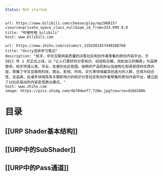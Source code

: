 ```yaml
---
Status: Not started
---
```



```cardlink
url: https://www.bilibili.com/cheese/play/ep298815?csource=private_space_class_null&spm_id_from=333.999.0.0
title: "哔哩哔哩_bilibili"
host: www.bilibili.com
```


```cardlink
url: https://www.zhihu.com/column/c_1354381457440288768
title: "Unity渲染学习笔记"
description: "知乎，中文互联网高质量的问答社区和创作者聚集的原创内容平台，于 2011 年 1 月正式上线，以「让人们更好的分享知识、经验和见解，找到自己的解答」为品牌使命。知乎凭借认真、专业、友善的社区氛围、独特的产品机制以及结构化和易获得的优质内容，聚集了中文互联网科技、商业、影视、时尚、文化等领域最具创造力的人群，已成为综合性、全品类、在诸多领域具有关键影响力的知识分享社区和创作者聚集的原创内容平台，建立起了以社区驱动的内容变现商业模式。"
host: www.zhihu.com
image: https://picx.zhimg.com/4b70deef7_720w.jpg?source=d16d100b
```


# 目录

## [[URP Shader基本结构]]

## [[URP中的SubShader]]

## [[URP中的Pass通道]]